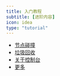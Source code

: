 ```yaml
---
title: 入门教程
subtitle: [进阶内容]
icon: idea
type: "tutorial"
---
```


- [节点碰撞](/tutorial/advanced/collision.html)
- [垃圾回收](/tutorial/advanced/gc.html)
- [关于控制台](/tutorial/advanced/console.html)
- [更多](/tutorial/advanced/more.html)
